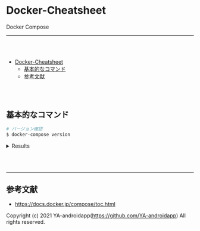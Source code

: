 <a id="markdown-docker-cheatsheet" name="docker-cheatsheet"></a>

# Docker-Cheatsheet

Docker Compose

---

<br><br>

<!-- TOC -->

- [Docker-Cheatsheet](#docker-cheatsheet)
  - [基本的なコマンド](#基本的なコマンド)
  - [参考文献](#参考文献)

<!-- /TOC -->

<br><br>

<a id="markdown-基本的なコマンド" name="基本的なコマンド"></a>

## 基本的なコマンド

```bash
# バージョン確認
$ docker-compose version
```

<details>
    <summary>Results</summary>

```bash
docker-compose version 1.29.2, build 5becea4c
docker-py version: 5.0.0
CPython version: 3.9.0
OpenSSL version: OpenSSL 1.1.1h  22 Sep 2020
```

</details>

<br><br>

---

<a id="markdown-参考文献" name="参考文献"></a>

## 参考文献

- https://docs.docker.jp/compose/toc.html

Copyright (c) 2021 YA-androidapp(https://github.com/YA-androidapp) All rights reserved.
